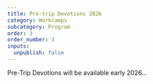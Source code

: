 ```yaml
---
title: Pre-trip Devotions 2026
category: Workcamps
subcategory: Program
order: 3
order_number: 3
inputs:
  unpublish: false
---
```

Pre-Trip Devotions will be available early 2026...